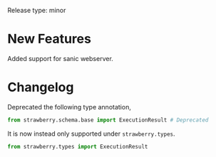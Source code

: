 Release type: minor

# New Features
Added support for sanic webserver.

# Changelog
Deprecated the following type annotation,
```python
from strawberry.schema.base import ExecutionResult # Deprecated
```

It is now instead only supported under `strawberry.types`.

```python
from strawberry.types import ExecutionResult
```
